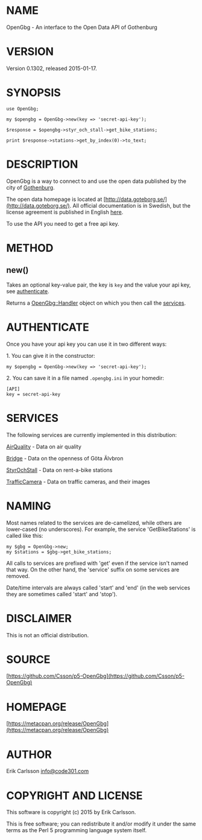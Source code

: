 # NAME

OpenGbg - An interface to the Open Data API of Gothenburg

# VERSION

Version 0.1302, released 2015-01-17.

# SYNOPSIS

    use OpenGbg;

    my $opengbg = OpenGbg->new(key => 'secret-api-key');

    $response = $opengbg->styr_och_stall->get_bike_stations;

    print $response->stations->get_by_index(0)->to_text;

# DESCRIPTION

OpenGbg is a way to connect to and use the open data published by the city of [Gothenburg](https://en.wikipedia.org/wiki/Gothenburg).

The open data homepage is located at [http://data.goteborg.se/](http://data.goteborg.se/). All official documentation is in Swedish, but the license agreement is published
in English [here](https://gbgdata.wordpress.com/goopen/).

To use the API you need to get a free api key.

# METHOD

## new()

Takes an optional key-value pair, the key is `key` and the value your api key, see [authenticate](#authenticate).

Returns a [OpenGbg::Handler](https://metacpan.org/pod/OpenGbg::Handler) object on which you then call the [services](#services).

# AUTHENTICATE

Once you have your api key you can use it in two different ways:

1\. You can give it in the constructor:

    my $opengbg = OpenGbg->new(key => 'secret-api-key');

2\. You can save it in a file named `.opengbg.ini` in your homedir:

    [API]
    key = secret-api-key

# SERVICES

The following services are currently implemented in this distribution:

[AirQuality](https://metacpan.org/pod/OpenGbg::Service::AirQuality) - Data on air quality

[Bridge](https://metacpan.org/pod/OpenGbg::Service::Bridge) - Data on the openness of Göta Älvbron

[StyrOchStall](https://metacpan.org/pod/OpenGbg::Service::StyrOchStall) - Data on rent-a-bike stations

[TrafficCamera](https://metacpan.org/pod/OpenGbg::Service::TrafficCamera) - Data on traffic cameras, and their images

# NAMING

Most names related to the services are de-camelized, while others are lower-cased (no underscores). For example, the service 'GetBikeStations' is called like this:

    my $gbg = OpenGbg->new;
    my $stations = $gbg->get_bike_stations;

All calls to services are prefixed with 'get' even if the service isn't named that way. On the other hand, the 'service' suffix on some services are removed.

Date/time intervals are always called 'start' and 'end' (in the web services they are sometimes called 'start' and 'stop').

# DISCLAIMER

This is not an official distribution.

# SOURCE

[https://github.com/Csson/p5-OpenGbg](https://github.com/Csson/p5-OpenGbg)

# HOMEPAGE

[https://metacpan.org/release/OpenGbg](https://metacpan.org/release/OpenGbg)

# AUTHOR

Erik Carlsson <info@code301.com>

# COPYRIGHT AND LICENSE

This software is copyright (c) 2015 by Erik Carlsson.

This is free software; you can redistribute it and/or modify it under
the same terms as the Perl 5 programming language system itself.
